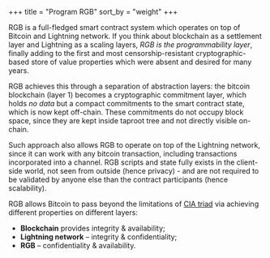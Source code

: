 +++
title = "Program RGB"
sort_by = "weight"
+++

RGB is a full-fledged smart contract system which operates on top of Bitcoin
and Lightning network. If you think about blockchain as a settlement layer and
Lightning as a scaling layers, *RGB is the programmability layer*, finally
adding to the first and most censorship-resistant cryptographic-based store of
value properties which were absent and desired for many years.

RGB achieves this through a separation of abstraction layers: the bitcoin
blockchain (layer 1) becomes a cryptographic commitment layer, which holds
*no data* but a compact commitments to the smart contract state, which is
now kept off-chain. These commitments do not occupy block space, since they
are kept inside taproot tree and not directly visible on-chain.

Such approach also allows RGB to operate on top of the Lightning network, since
it can work with any bitcoin transaction, including transactions incorporated
into a channel. RGB scripts and state fully exists in the client-side world,
not seen from outside (hence privacy) - and are not required to be validated by
anyone else than the contract participants (hence scalability).

RGB allows Bitcoin to pass beyond the limitations of [CIA triad] via achieving
different properties on different layers:
* **Blockchain** provides integrity & availability;
* **Lightning network** – integrity & confidentiality;
* **RGB** – confidentiality & availability.

[CIA triad]: https://www.coursera.org/articles/cia-triad

